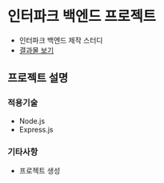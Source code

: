 # 인터파크 백엔드 프로젝트
- 인터파크 백엔드 제작 스터디
- [결과물 보기](https://)

## 프로젝트 설명
### 적용기술
- Node.js
- Express.js

### 기타사항
- 프로젝트 생성